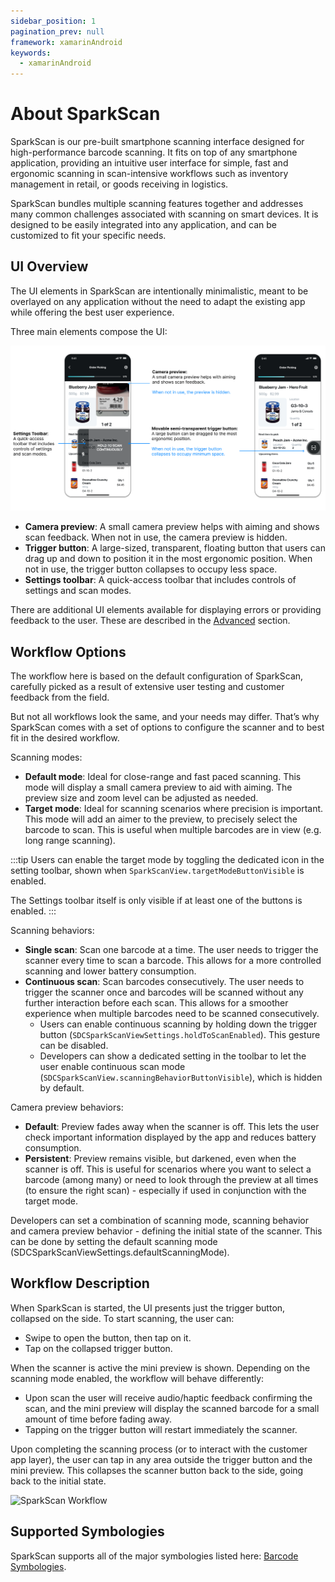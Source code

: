 ```yaml
---
sidebar_position: 1
pagination_prev: null
framework: xamarinAndroid
keywords:
  - xamarinAndroid
---
```


# About SparkScan

SparkScan is our pre-built smartphone scanning interface designed for high-performance barcode scanning. It fits on top of any smartphone application, providing an intuitive user interface for simple, fast and ergonomic scanning in scan-intensive workflows such as inventory management in retail, or goods receiving in logistics.

SparkScan bundles multiple scanning features together and addresses many common challenges associated with scanning on smart devices. It is designed to be easily integrated into any application, and can be customized to fit your specific needs.

## UI Overview

The UI elements in SparkScan are intentionally minimalistic, meant to be overlayed on any application without the need to adapt the existing app while offering the best user experience.

Three main elements compose the UI:

![SparkScan UI](../../../../img/features.png)

- **Camera preview**: A small camera preview helps with aiming and shows scan feedback. When not in use, the camera preview is hidden.
- **Trigger button**: A large-sized, transparent, floating button that users can drag up and down to position it in the most ergonomic position. When not in use, the trigger button collapses to occupy less space.
- **Settings toolbar**: A quick-access toolbar that includes controls of settings and scan modes.

There are additional UI elements available for displaying errors or providing feedback to the user. These are described in the [Advanced](./advanced.md) section.

## Workflow Options

The workflow here is based on the default configuration of SparkScan, carefully picked as a result of extensive user testing and customer feedback from the field.

But not all workflows look the same, and your needs may differ. That’s why SparkScan comes with a set of options to configure the scanner and to best fit in the desired workflow.

Scanning modes:

- **Default mode**: Ideal for close-range and fast paced scanning. This mode will display a small camera preview to aid with aiming. The preview size and zoom level can be adjusted as needed.
- **Target mode**: Ideal for scanning scenarios where precision is important. This mode will add an aimer to the preview, to precisely select the barcode to scan. This is useful when multiple barcodes are in view (e.g. long range scanning).

:::tip
Users can enable the target mode by toggling the dedicated icon in the setting toolbar, shown when `SparkScanView.targetModeButtonVisible` is enabled.

The Settings toolbar itself is only visible if at least one of the buttons is enabled.
:::

Scanning behaviors:

- **Single scan**: Scan one barcode at a time. The user needs to trigger the scanner every time to scan a barcode. This allows for a more controlled scanning and lower battery consumption.
- **Continuous scan**: Scan barcodes consecutively. The user needs to trigger the scanner once and barcodes will be scanned without any further interaction before each scan. This allows for a smoother experience when multiple barcodes need to be scanned consecutively.
    - Users can enable continuous scanning by holding down the trigger button (`SDCSparkScanViewSettings.holdToScanEnabled`). This gesture can be disabled.
    - Developers can show a dedicated setting in the toolbar to let the user enable continuous scan mode (`SDCSparkScanView.scanningBehaviorButtonVisible`), which is hidden by default.

Camera preview behaviors:

- **Default**: Preview fades away when the scanner is off. This lets the user check important information displayed by the app and reduces battery consumption.
- **Persistent**: Preview remains visible, but darkened, even when the scanner is off. This is useful for scenarios where you want to select a barcode (among many) or need to look through the preview at all times (to ensure the right scan) - especially if used in conjunction with the target mode.

Developers can set a combination of scanning mode, scanning behavior and camera preview behavior - defining the initial state of the scanner. This can be done by setting the default scanning mode (SDCSparkScanViewSettings.defaultScanningMode).

## Workflow Description

When SparkScan is started, the UI presents just the trigger button, collapsed on the side. To start scanning, the user can:
- Swipe to open the button, then tap on it.
- Tap on the collapsed trigger button.

When the scanner is active the mini preview is shown. Depending on the scanning mode enabled, the workflow will behave differently:
- Upon scan the user will receive audio/haptic feedback confirming the scan, and the mini preview will display the scanned barcode for a small amount of time before fading away.
- Tapping on the trigger button will restart immediately the scanner.

Upon completing the scanning process (or to interact with the customer app layer), the user can tap in any area outside the trigger button and the mini preview. This collapses the scanner button back to the side, going back to the initial state.

![SparkScan Workflow](/img/sparkscan/workflow-example.gif)

## Supported Symbologies

SparkScan supports all of the major symbologies listed here: [Barcode Symbologies](/barcode-symbologies.md).
